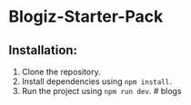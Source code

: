 # Blogiz-Starter-Pack

## Installation:

1. Clone the repository.
2. Install dependencies using `npm install`.
3. Run the project using `npm run dev`.
#   b l o g s  
 